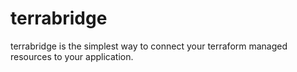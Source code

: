 # terrabridge

terrabridge is the simplest way to connect your terraform managed resources to your application.
